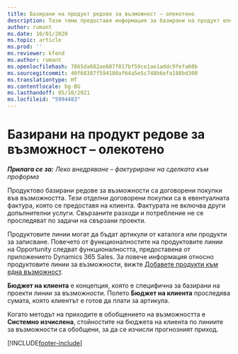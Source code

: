 ```yaml
---
title: Базирани на продукт редове за възможност – олекотено
description: Тази тема предоставя информация за базирани на продукт елементи от ред на възможност в Project Operations.
author: rumant
ms.date: 10/01/2020
ms.topic: article
ms.prod: ''
ms.reviewer: kfend
ms.author: rumant
ms.openlocfilehash: 7865da682ae607f017bf59ce1ae1addc9fefa60b
ms.sourcegitcommit: 40f68387f594180af64a5e5c748b6efa188bd300
ms.translationtype: HT
ms.contentlocale: bg-BG
ms.lasthandoff: 05/10/2021
ms.locfileid: "5994483"
---
```

# <a name="product-based-opportunity-lines---lite"></a>Базирани на продукт редове за възможност – олекотено

_**Прилага се за:** Леко внедряване – фактуриране на сделката към проформа_

Продуктово базирани редове за възможности са договорени покупки във възможността. Тези отделни договорени покупки са в евентуалната фактура, която се предоставя на клиента. Фактурата не включва други допълнителни услуги. Свързаните разходи и потребление не се проследяват по задачи на свързани проекти.

Продуктовите линии могат да бъдат артикули от каталога или продукти за записване. Повечето от функционалностите на продуктовите линии на Opportunity следват функционалността, предоставена от приложението Dynamics 365 Sales. За повече информация относно продуктовите линии за възможности, вижте [Добавете продукти към една възможност](/dynamics365/sales-enterprise/add-products-opportunity).

**Бюджет на клиента** е концепция, която е специфична за базирани на проекти линии за възможности. Полето **Бюджет на клиента** проследява сумата, която клиентът е готов да плати за артикула.

Когато методът на приходите в обобщението на възможността е **Системно изчислена**, стойностите на бюджета на клиента по линиите за възможности са обобщени, за да се изчисли прогнозният приход. 



[!INCLUDE[footer-include](../../includes/footer-banner.md)]